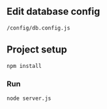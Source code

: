## Edit database config
```
/config/db.config.js
```

## Project setup
```
npm install
```

### Run
```
node server.js
```
